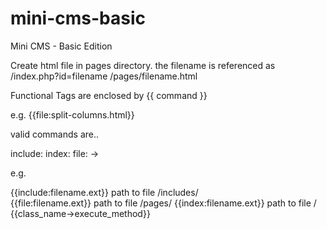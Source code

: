 # mini-cms-basic
Mini CMS - Basic Edition

Create html file in pages directory. the filename is referenced as /index.php?id=filename
/pages/filename.html

Functional Tags are enclosed by {{ command }}

e.g.
{{file:split-columns.html}}

valid commands are..

include:
index:
file:
->

e.g.

{{include:filename.ext}} path to file /includes/ <br>
{{file:filename.ext}} path to file /pages/
{{index:filename.ext}} path to file /
{{class_name->execute_method}}
